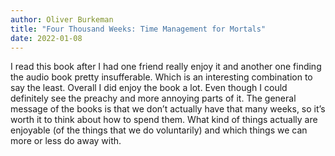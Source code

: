 ```yaml
--- 
author: Oliver Burkeman
title: "Four Thousand Weeks: Time Management for Mortals"
date: 2022-01-08
--- 
```


I read this book after I had one friend really enjoy it and another one finding the audio book pretty insufferable. Which is an interesting combination to say the least. Overall I did enjoy the book a lot. Even though I could definitely see the preachy and more annoying parts of it. The general message of the books is that we don’t actually have that many weeks, so it’s worth it to think about how to spend them. What kind of things actually are enjoyable (of the things that we do voluntarily) and which things we can more or less do away with.